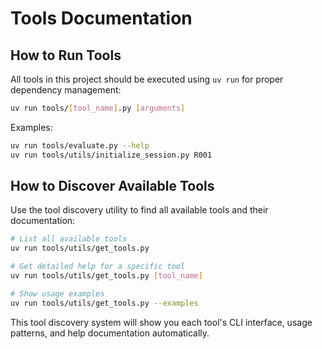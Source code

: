 # Tools Documentation

## How to Run Tools

All tools in this project should be executed using `uv run` for proper dependency management:

```bash
uv run tools/[tool_name].py [arguments]
```

Examples:
```bash
uv run tools/evaluate.py --help
uv run tools/utils/initialize_session.py R001
```

## How to Discover Available Tools

Use the tool discovery utility to find all available tools and their documentation:

```bash
# List all available tools
uv run tools/utils/get_tools.py

# Get detailed help for a specific tool
uv run tools/utils/get_tools.py [tool_name]

# Show usage examples
uv run tools/utils/get_tools.py --examples
```

This tool discovery system will show you each tool's CLI interface, usage patterns, and help documentation automatically.